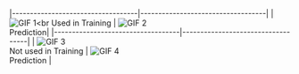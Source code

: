 
|-----------------------------------|-----------------------------------|
| ![GIF 1](super_res1/highres.gif)<br Used in Training | ![GIF 2](super_res1/highres_pred.gif)<br>Prediction|
|-----------------------------------|-----------------------------------|
| ![GIF 3](super_res1/new_highres.gif)<br>Not used in Training | ![GIF 4](super_res1/new_highres_pred.gif)<br>Prediction |
